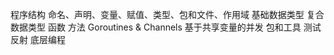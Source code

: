 程序结构
    命名、声明、变量、赋值、类型、包和文件、作用域
基础数据类型
复合数据类型
函数
方法
Goroutines & Channels
基于共享变量的并发
包和工具
测试
反射
底层编程